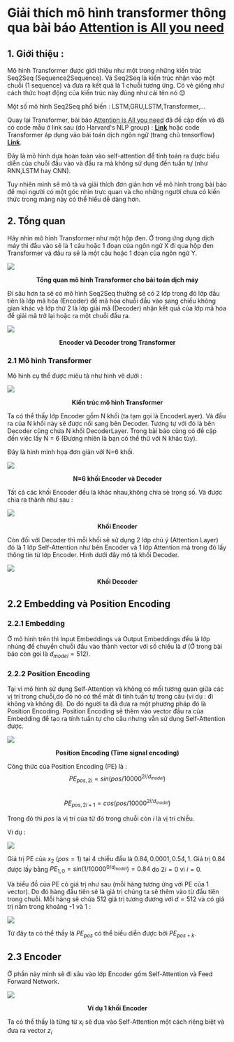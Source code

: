 # Giải thích mô hình transformer thông qua bài báo [Attention is All you need](https://arxiv.org/pdf/1706.03762.pdf)

## 1. Giới thiệu : 
Mô hình Transformer được giới thiệu như một trong những kiến trúc Seq2Seq (Sequence2Sequence). Và Seq2Seq là kiến trúc nhận vào một chuỗi (1 sequence) và đưa ra kết quả là 1 chuỗi tương ứng. Có vẻ giống như cách thức hoạt động của kiến trúc này đúng như cái tên nó :blush:

Một số mô hình Seq2Seq phổ biến : LSTM,GRU,LSTM,Transformer,...

Quay lại Transformer, bài báo [Attention is All you need](https://arxiv.org/pdf/1706.03762.pdf) đã đề cập đến và đã có code mẫu ở link sau (do Harvard's NLP group) : [**Link**](http://nlp.seas.harvard.edu/2018/04/03/attention.html) hoặc code Transformer áp dụng vào bài toán dịch ngôn ngữ (trang chủ tensorflow) [**Link**](https://www.tensorflow.org/tutorials/text/transformer).

Đây là mô hình dựa hoàn toàn vào self-attention để tính toán ra được biểu diễn của chuỗi đầu vào và đầu ra mà không sử dụng đến tuần tự (như RNN,LSTM hay CNN).

Tuy nhiên mình sẽ mô tả và giải thích đơn giản hơn về mô hình trong bài báo để mọi người có một góc nhìn trực quan và cho những người chưa có kiến thức trong mảng này có thể hiểu dễ dàng hơn.


## 2. Tổng quan

Hãy nhìn mô hình Transformer như một hộp đen. Ở trong ứng dụng dịch máy thì đầu vào sẽ là 1 câu hoặc 1 đoạn của ngôn ngữ X đi qua hộp đen Transformer và đầu ra sẽ là một câu hoặc 1 đoạn của ngôn ngữ Y.

<div class="center" markdown="0">
  <img src="https://i.imgur.com/DGOky96.png" />
</div>
<p align="center"><b>Tổng quan mô hình Transformer cho bài toán dịch máy</b></p>

Đi sâu hơn ta sẽ có mô hình Seq2Seq thường sẽ có 2 lớp trong đó lớp đầu tiên là lớp mã hóa (Encoder) để mã hóa chuỗi đầu vào sang chiều không gian khác và lớp thứ 2 là lớp giải mã (Decoder) nhận kết quả của lớp mã hóa để giải mã trở lại hoặc ra một chuỗi đầu ra.

![](https://i.imgur.com/HlSRR2A.png)
<p align="center"><b>Encoder và Decoder trong Transformer</b></p>

### 2.1 Mô hình Transformer
Mô hình cụ thể được miêu tả như hình vẽ dưới : 

<div class="center" markdown="0">
  <img src="https://i.imgur.com/5tGoAJ1.png" />
</div>
<p align="center"><b>Kiến trúc mô hình Transformer</b></p>

Ta có thể thấy lớp Encoder gồm N khối (ta tạm gọi là EncoderLayer). Và đầu ra của N khối này sẽ được nối sang bên Decoder. Tương tự với đó là bên Decoder cũng chứa N khối DecoderLayer. Trong bài báo cũng có đề cập đến việc lấy N = 6 (Đương nhiên là bạn có thể thử với N khác tùy).

Đây là hình minh họa đơn giản với N=6 khối.

<div class="center" markdown="0">
  <img src="https://i.imgur.com/A0jwW9r.png" />
</div>
<p align="center"><b>N=6 khối Encoder và Decoder</b></p>

Tất cả các khối Encoder đều là khác nhau,không chia sẻ trọng số. Và được chia ra thành như sau : 
<div class="center" markdown="0">
  <img src="https://i.imgur.com/BtpSaGU.png" />
</div>
<p align="center"><b>Khối Encoder</b></p>

Còn đối với Decoder thì mỗi khối sẽ sử dụng 2 lớp chú ý (Attention Layer) đó là 1 lớp Self-Attention như bên Encoder và 1 lớp Attention mà trong đó lấy thông tin từ lớp Encoder. Hình dưới đây mô tả khối Decoder.
<div class="center" markdown="0">
  <img src="https://i.imgur.com/iiBgd9p.png" />
</div>
<p align="center"><b>Khối Decoder</b></p>

## 2.2 Embedding và Position Encoding
### 2.2.1 Embedding
Ở mô hình trên thì Input Embeddings và Output Embeddings đều là lớp nhúng để chuyển chuỗi đầu vào thành vector với số chiều là $d$ (Ở trong bài báo còn gọi là $d_{model} = 512$).
### 2.2.2 Position Encoding
Tại vì mô hình sử dụng Self-Attention và không có mối tương quan giữa các vị trí trong chuỗi,do đó nó có thể mất đi tính tuần tự trong câu (ví dụ : đi không và không đi). Do đó người ta đã đưa ra một phương pháp đó là Position Encoding. Position Encoding sẽ thêm vào vector đầu ra của Embedding để tạo ra tính tuần tự cho câu nhưng vẫn sử dụng Self-Attention được.
<div class="center" markdown="0">
  <img src="https://i.imgur.com/FdPJ7vr.png" />
</div>
<p align="center"><b>Position Encoding (Time signal encoding) </b></p>

Công thức của Position Encoding (PE) là : 
<br>
$$PE_{pos,2i}=sin(pos/10000^{2i/d_{model}})$$
<br>
$$PE_{pos,2i+1}=cos(pos/10000^{2i/d_{model}})$$

Trong đó thì $pos$ là vị trí của từ đó trong chuỗi còn $i$ là vị trí chiều.

Ví dụ :
<div class="center" markdown="0">
  <img src="https://i.imgur.com/opchnh1.png" />
</div>

Giá trị PE của $x_{2}$ ($pos=1$) tại 4 chiều đầu là $0.84,0.0001,0.54,1.$
Giá trị 0.84 được lấy bằng $PE_{1,0}=sin(1/10000^{0/d_{model}})=0.84$ do $2i=0$ vì $i=0$.

Và biểu đồ của PE có giá trị như sau (mỗi hàng tương ứng với PE của 1 vector). Do đó hàng đầu tiên sẽ là giá trị chúng ta sẽ thêm vào từ đầu tiên trong chuỗi. Mỗi hàng sẽ chứa 512 giá trị tương đương với $d=512$ và có giá trị nằm trong khoảng -1 và 1 : 

![](https://i.imgur.com/6xXjg35.png)

Từ đây ta có thể thấy là $PE_{pos}$ có thể biểu diễn được bởi $PE_{pos+k}$.


## 2.3 Encoder
Ở phần này mình sẽ đi sâu vào lớp Encoder gồm Self-Attention và Feed Forward Network.
<div class="center" markdown="0">
  <img src="https://i.imgur.com/oUyq0vu.png" />
</div>
<p align="center"><b>Ví dụ 1 khối Encoder</b></p>

Ta có thể thấy là từng từ $x_{i}$ sẽ đưa vào Self-Attention một cách riêng biệt và đưa ra vector $z_{i}$